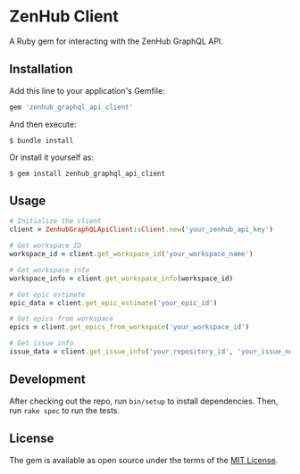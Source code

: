 # ZenHub Client

A Ruby gem for interacting with the ZenHub GraphQL API.

## Installation

Add this line to your application's Gemfile:

```ruby
gem 'zenhub_graphql_api_client'
```

And then execute:

```
$ bundle install
```

Or install it yourself as:

```
$ gem install zenhub_graphql_api_client
```

## Usage

```ruby
# Initialize the client
client = ZenhubGraphQLApiClient::Client.new('your_zenhub_api_key')

# Get workspace ID
workspace_id = client.get_workspace_id('your_workspace_name')

# Get workspace info
workspace_info = client.get_workspace_info(workspace_id)

# Get epic estimate
epic_data = client.get_epic_estimate('your_epic_id')

# Get epics from workspace
epics = client.get_epics_from_workspace('your_workspace_id')

# Get issue info
issue_data = client.get_issue_info('your_repository_id', 'your_issue_number')
```

## Development

After checking out the repo, run `bin/setup` to install dependencies. Then, run `rake spec` to run the tests.

## License

The gem is available as open source under the terms of the [MIT License](https://opensource.org/licenses/MIT).
